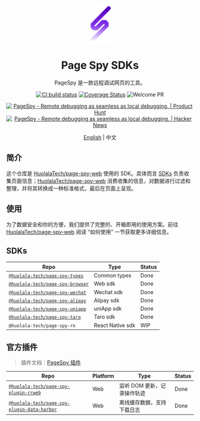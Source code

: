 [page-spy-web]: https://github.com/HuolalaTech/page-spy-web.git 'page-spy-web'
[ci-build-image]: https://img.shields.io/github/actions/workflow/status/HuolalaTech/page-spy/coveralls.yml?logo=github&label=build
[ci-build-url]: https://github.com/HuolalaTech/page-spy/actions/workflows/coveralls.yml
[coveralls-image]: https://img.shields.io/coverallsCoverage/github/HuolalaTech/page-spy?label=coverage&logo=coveralls
[coveralls-url]: https://coveralls.io/github/HuolalaTech/page-spy?branch=main
[welcome-pr]: https://img.shields.io/badge/PRs-welcome-green

<div align="center">
  <img src="./logo.svg" height="100" />

  <h1>Page Spy SDKs</h1>
  <p>PageSpy 是一款远程调试网页的工具。</p>

[![CI build status][ci-build-image]][ci-build-url]
[![Coverage Status][coveralls-image]][coveralls-url]
![Welcome PR][welcome-pr]

<a href="https://www.producthunt.com/posts/pagespy?utm_source=badge-featured&utm_medium=badge&utm_souce=badge-pagespy" target="_blank"><img src="https://api.producthunt.com/widgets/embed-image/v1/featured.svg?post_id=429852&theme=light" alt="PageSpy - Remote&#0032;debugging&#0032;as&#0032;seamless&#0032;as&#0032;local&#0032;debugging&#0046; | Product Hunt" height="36" /></a> <a href="https://news.ycombinator.com/item?id=38679798" target="_blank"><img src="https://hackernews-badge.vercel.app/api?id=38679798" alt="PageSpy - Remote&#0032;debugging&#0032;as&#0032;seamless&#0032;as&#0032;local&#0032;debugging&#0046; | Hacker News" height="36" /></a>

[English](./README.md) | 中文

</div>

## 简介

这个仓库是 [HuolalaTech/page-spy-web][page-spy-web] 使用的 SDK。具体而言 [SDKs](./packages) 负责收集页面信息；[HuolalaTech/page-spy-web][page-spy-web] 消费收集的信息，对数据进行过滤和整理，并将其转换成一种标准格式，最后在页面上呈现。

## 使用

为了数据安全和你的方便，我们提供了完整的、开箱即用的使用方案。前往 [HuolalaTech/page-spy-web][page-spy-web] 阅读 “如何使用” 一节获取更多详细信息。

## SDKs

| Repo                                                             | Type             | Status |
| ---------------------------------------------------------------- | ---------------- | ------ |
| [`@huolala-tech/page-spy-types`](./packages/page-spy-types/)     | Common types     | Done   |
| [`@huolala-tech/page-spy-browser`](./packages/page-spy-browser/) | Web sdk          | Done   |
| [`@huolala-tech/page-spy-wechat`](./packages/page-spy-wechat/)   | Wechat sdk       | Done   |
| [`@huolala-tech/page-spy-alipay`](./packages/page-spy-alipay/)   | Alipay sdk       | Done   |
| [`@huolala-tech/page-spy-uniapp`](./packages/page-spy-uniapp/)   | uniApp sdk       | Done   |
| [`@huolala-tech/page-spy-taro`](./packages/page-spy-taro/)       | Taro sdk         | Done   |
| `@huolala-tech/page-spy-rn`                                      | React Native sdk | WIP    |

## 官方插件

> 插件文档：[PageSpy 插件](./docs/plugin_zh.md)

| Repo                                                                                   | Platform | Type                        | Status |
| -------------------------------------------------------------------------------------- | -------- | --------------------------- | ------ |
| [`@huolala-tech/page-spy-plugin-rrweb`](./packages/page-spy-plugin-rrweb/)             | Web      | 监听 DOM 更新，记录操作轨迹 | Done   |
| [`@huolala-tech/page-spy-plugin-data-harbor`](./packages/page-spy-plugin-data-harbor/) | Web      | 离线缓存数据，支持下载日志  | Done   |
